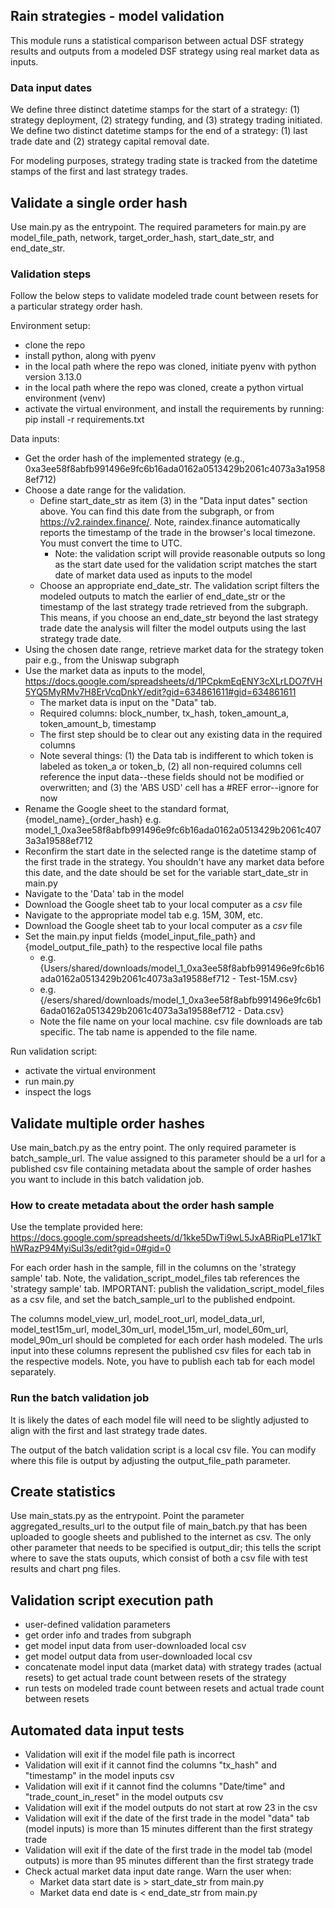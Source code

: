 ## Rain strategies - model validation

This module runs a statistical comparison between actual DSF strategy results and outputs from a modeled DSF strategy using real market data as inputs.

### Data input dates
We define three distinct datetime stamps for the start of a strategy: (1) strategy deployment, (2) strategy funding, and (3) strategy trading initiated. We define two distinct datetime stamps for the end of a strategy: (1) last trade date and (2) strategy capital removal date. 

For modeling purposes, strategy trading state is tracked from the datetime stamps of the first and last strategy trades.

## Validate a single order hash

Use main.py as the entrypoint. The required parameters for main.py are model_file_path, network, target_order_hash, start_date_str, and end_date_str.

### Validation steps
Follow the below steps to validate modeled trade count between resets for a particular strategy order hash. 

Environment setup:
- clone the repo
- install python, along with pyenv
- in the local path where the repo was cloned, initiate pyenv with python version 3.13.0
- in the local path where the repo was cloned, create a python virtual environment (venv)
- activate the virtual environment, and install the requirements by running: pip install -r requirements.txt

Data inputs:
- Get the order hash of the implemented strategy (e.g., 0xa3ee58f8abfb991496e9fc6b16ada0162a0513429b2061c4073a3a19588ef712)
- Choose a date range for the validation.
  - Define start_date_str as item (3) in the "Data input dates" section above. You can find this date from the subgraph, or from https://v2.raindex.finance/. Note, raindex.finance automatically reports the timestamp of the trade in the browser's local timezone. You must convert the time to UTC. 
    - Note: the validation script will provide reasonable outputs so long as the start date used for the validation script matches the start date of market data used as inputs to the model
  - Choose an appropriate end_date_str. The validation script filters the modeled outputs to match the earlier of end_date_str or the timestamp of the last strategy trade retrieved from the subgraph. This means, if you choose an end_date_str beyond the last strategy trade date the analysis will filter the model outputs using the last strategy trade date. 
- Using the chosen date range, retrieve market data for the strategy token pair e.g., from the Uniswap subgraph
- Use the market data as inputs to the model, https://docs.google.com/spreadsheets/d/1PCpkmEqENY3cXLrLDO7fVH5YQ5MyRMv7H8ErVcqDnkY/edit?gid=634861611#gid=634861611
  - The market data is input on the "Data" tab.
  - Required columns: block_number, tx_hash, token_amount_a, token_amount_b, timestamp
  - The first step should be to clear out any existing data in the required columns
  - Note several things: (1) the Data tab is indifferent to which token is labeled as token_a or token_b, (2) all non-required columns cell reference the input data--these fields should not be modified or overwritten; and (3) the 'ABS USD' cell has a #REF error--ignore for now
- Rename the Google sheet to the standard format, {model_name}_{order_hash} e.g. model_1_0xa3ee58f8abfb991496e9fc6b16ada0162a0513429b2061c4073a3a19588ef712
- Reconfirm the start date in the selected range is the datetime stamp of the first trade in the strategy. You shouldn't have any market data before this date, and the date should be set for the variable start_date_str in main.py
- Navigate to the 'Data' tab in the model
- Download the Google sheet tab to your local computer as a *csv* file
- Navigate to the appropriate model tab e.g. 15M, 30M, etc. 
- Download the Google sheet tab to your local computer as a *csv* file
- Set the main.py input fields {model_input_file_path} and {model_output_file_path} to the respective local file paths
   - e.g. {Users/shared/downloads/model_1_0xa3ee58f8abfb991496e9fc6b16ada0162a0513429b2061c4073a3a19588ef712  - Test-15M.csv}
   - e.g. {/esers/shared/downloads/model_1_0xa3ee58f8abfb991496e9fc6b16ada0162a0513429b2061c4073a3a19588ef712  - Data.csv}
   - Note the file name on your local machine. csv file downloads are tab specific. The tab name is appended to the file name.

Run validation script:
- activate the virtual environment
- run main.py
- inspect the logs

## Validate multiple order hashes

Use main_batch.py as the entry point. The only required parameter is batch_sample_url. The value assigned to this parameter should be a url for a published csv file containing metadata about the sample of order hashes you want to include in this batch validation job. 

### How to create metadata about the order hash sample

Use the template provided here: https://docs.google.com/spreadsheets/d/1kke5DwTi9wL5JxABRiqPLe171kThWRazP94MyiSul3s/edit?gid=0#gid=0

For each order hash in the sample, fill in the columns on the 'strategy sample' tab. Note, the validation_script_model_files tab references the 'strategy sample' tab. IMPORTANT: publish the validation_script_model_files as a csv file, and set the batch_sample_url to the published endpoint.  

The columns model_view_url, model_root_url, model_data_url, model_test15m_url, model_30m_url, model_15m_url, model_60m_url, model_90m_url should be completed for each order hash modeled. The urls input into these columns represent the published csv files for each tab in the respective models. Note, you have to publish each tab for each model separately. 

### Run the batch validation job

It is likely the dates of each model file will need to be slightly adjusted to align with the first and last strategy trade dates. 

The output of the batch validation script is a local csv file. You can modify where this file is output by adjusting the output_file_path parameter. 

## Create statistics

Use main_stats.py as the entrypoint. Point the parameter aggregated_results_url to the output file of main_batch.py that has been uploaded to google sheets and published to the internet as csv. The only other parameter that needs to be specified is output_dir; this tells the script where to save the stats ouputs, which consist of both a csv file with test results and chart png files. 

## Validation script execution path
- user-defined validation parameters
- get order info and trades from subgraph
- get model input data from user-downloaded local csv
- get model output data from user-downloaded local csv
- concatenate model input data (market data) with strategy trades (actual resets) to get actual trade count between resets of the strategy
- run tests on modeled trade count between resets and actual trade count between resets

## Automated data input tests
- Validation will exit if the model file path is incorrect
- Validation will exit if it cannot find the columns "tx_hash" and "timestamp" in the model inputs csv
- Validation will exit if it cannot find the columns "Date/time" and "trade_count_in_reset" in the model outputs csv
- Validation will exit if the model outputs do not start at row 23 in the csv
- Validation will exit if the date of the first trade in the model "data" tab (model inputs) is more than 15 minutes different than the first strategy trade
- Validation will exit if the date of the first trade in the model tab (model outputs) is more than 95 minutes different than the first strategy trade
- Check actual market data input date range. Warn the user when:
  -  Market data start date is > start_date_str from main.py
  -  Market data end date is < end_date_str from main.py
